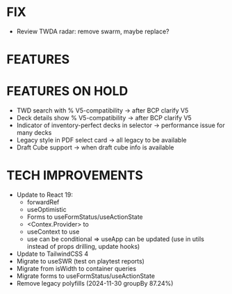 # FIX
- Review TWDA radar: remove swarm, maybe replace?

# FEATURES

# FEATURES ON HOLD
- TWD search with % V5-compatibility -> after BCP clarify V5
- Deck details show % V5-compatibility -> after BCP clarify V5
- Indicator of inventory-perfect decks in selector -> performance issue for many decks
- Legacy style in PDF select card -> all legacy to be available
- Draft Cube support -> when draft cube info is available

# TECH IMPROVEMENTS
- Update to React 19:
  - forwardRef
  - useOptimistic
  - Forms to useFormStatus/useActionState
  - <Contex.Provider> to <Context>
  - useContext to use
  - use can be conditional => useApp can be updated (use in utils instead of props drilling, update hooks)
- Update to TailwindCSS 4
- Migrate to useSWR (test on playtest reports)
- Migrate from isWidth to container queries
- Migrate forms to useFormStatus/useActionState
- Remove legacy polyfills (2024-11-30 groupBy 87.24%)
